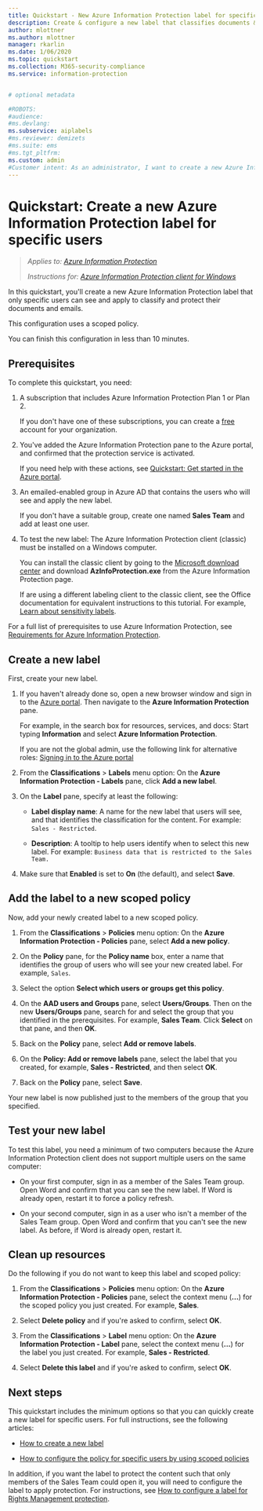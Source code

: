 ```yaml
---
title: Quickstart - New Azure Information Protection label for specific users - AIP
description: Create & configure a new label that classifies documents & emails for a subset of users by using a scoped policy.
author: mlottner
ms.author: mlottner
manager: rkarlin
ms.date: 1/06/2020
ms.topic: quickstart
ms.collection: M365-security-compliance
ms.service: information-protection


# optional metadata

#ROBOTS:
#audience:
#ms.devlang:
ms.subservice: aiplabels
#ms.reviewer: demizets
#ms.suite: ems
#ms.tgt_pltfrm:
ms.custom: admin
#Customer intent: As an administrator, I want to create a new Azure Information Protection label for specific users only.
---
```


# Quickstart: Create a new Azure Information Protection label for specific users

>*Applies to: [Azure Information Protection](https://azure.microsoft.com/pricing/details/information-protection)*
>
> *Instructions for: [Azure Information Protection client for Windows](faqs.md#whats-the-difference-between-the-azure-information-protection-client-and-the-azure-information-protection-unified-labeling-client)*


In this quickstart, you'll create a new Azure Information Protection label that only specific users can see and apply to classify and protect their documents and emails.

This configuration uses a scoped policy.

You can finish this configuration in less than 10 minutes.

## Prerequisites

To complete this quickstart, you need:

1. A subscription that includes Azure Information Protection Plan 1 or Plan 2.
    
    If you don't have one of these subscriptions, you can create a [free](https://admin.microsoft.com/Signup/Signup.aspx?OfferId=87dd2714-d452-48a0-a809-d2f58c4f68b7) account for your organization.

2. You've added the Azure Information Protection pane to the Azure portal, and confirmed that the protection service is activated.

    If you need help with these actions, see [Quickstart: Get started in the Azure portal](quickstart-viewpolicy.md).

3. An emailed-enabled group in Azure AD that contains the users who will see and apply the new label.
    
    If you don't have a suitable group, create one named **Sales Team** and add at least one user.

4. To test the new label: The Azure Information Protection client (classic) must be installed on a Windows computer. 
    
    You can install the classic client by going to the [Microsoft download center](https://www.microsoft.com/en-us/download/details.aspx?id=53018) and download **AzInfoProtection.exe** from the Azure Information Protection page.
     
    If are using a different labeling client to the classic client, see the Office documentation for equivalent instructions to this tutorial. For example, [Learn about sensitivity labels](/microsoft-365/compliance/sensitivity-labels).

For a full list of prerequisites to use Azure Information Protection, see [Requirements for Azure Information Protection](requirements.md).
    
## Create a new label

First, create your new label.

1. If you haven't already done so, open a new browser window and sign in to the [Azure portal](configure-policy.md#signing-in-to-the-azure-portal). Then navigate to the **Azure Information Protection** pane.
    
    For example, in the search box for resources, services, and docs: Start typing **Information** and select **Azure Information Protection**.
    
    If you are not the global admin, use the following link for alternative roles: [Signing in to the Azure portal](configure-policy.md#signing-in-to-the-azure-portal)

2. From the **Classifications** > **Labels** menu option: On the **Azure Information Protection - Labels** pane, click **Add a new label**.

3. On the **Label** pane, specify at least the following:
    
    - **Label display name**: A name for the new label that users will see, and that identifies the classification for the content. For example: `Sales - Restricted`.
    
    - **Description**: A tooltip to help users identify when to select this new label. For example: `Business data that is restricted to the Sales Team.`

4. Make sure that **Enabled** is set to **On** (the default), and select **Save**.

## Add the label to a new scoped policy

Now, add your newly created label to a new scoped policy.

1. From the **Classifications** > **Policies** menu option: On the **Azure Information Protection - Policies** pane, select **Add a new policy**. 

2. On the **Policy** pane, for the **Policy name** box, enter a name that identifies the group of users who will see your new created label. For example, `Sales`.

3. Select the option **Select which users or groups get this policy**.

4. On the **AAD users and Groups** pane, select **Users/Groups**. Then on the new **Users/Groups** pane, search for and select the group that you identified in the prerequisites. For example, **Sales Team**. Click **Select** on that pane, and then **OK**.

5. Back on the **Policy** pane, select **Add or remove labels**.

6. On the **Policy: Add or remove labels** pane, select the label that you created, for example, **Sales - Restricted**, and then select **OK**.

7. Back on the **Policy** pane, select **Save**. 

Your new label is now published just to the members of the group that you specified. 

## Test your new label

To test this label, you need a minimum of two computers because the Azure Information Protection client does not support multiple users on the same computer:

 - On your first computer, sign in as a member of the Sales Team group. Open Word and confirm that you can see the new label. If Word is already open, restart it to force a policy refresh.

- On your second computer, sign in as a user who isn't a member of the Sales Team group. Open Word and confirm that you can't see the new label. As before, if Word is already open, restart it.

## Clean up resources

Do the following if you do not want to keep this label and scoped policy:

1. From the **Classifications** > **Policies** menu option: On the **Azure Information Protection - Policies** pane, select the context menu (**...**) for the scoped policy you just created. For example, **Sales**.

2. Select **Delete policy** and if you're asked to confirm, select **OK**.

3. From the **Classifications** > **Label** menu option: On the **Azure Information Protection - Label** pane, select the context menu (**...**) for the label you just created.  For example, **Sales - Restricted**.

4.  Select **Delete this label** and if you're asked to confirm, select **OK**.


## Next steps

This quickstart includes the minimum options so that you can quickly create a new label for specific users. For full instructions, see the following articles:

- [How to create a new label](configure-policy-new-label.md)

- [How to configure the policy for specific users by using scoped policies](configure-policy-scope.md)

In addition, if you want the label to protect the content such that only members of the Sales Team could open it, you will need to configure the label to apply protection. For instructions, see [How to configure a label for Rights Management protection](configure-policy-protection.md).

